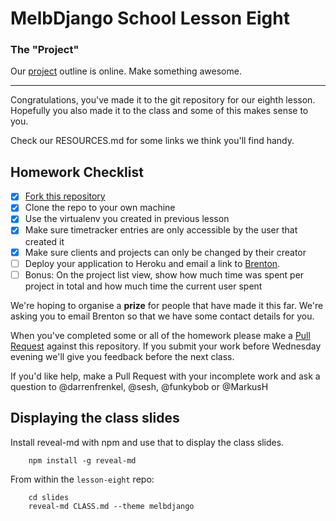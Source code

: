 # MelbDjango School Lesson Eight

### The "Project"

Our [project][project] outline is online. Make something awesome.

---

Congratulations, you've made it to the git repository for our eighth lesson. Hopefully you also made it to the class and some of this makes sense to you.

Check our RESOURCES.md for some links we think you'll find handy.


## Homework Checklist

- [X] [Fork this repository][gh-fork]
- [X] Clone the repo to your own machine
- [X] Use the virtualenv you created in previous lesson
- [X] Make sure timetracker entries are only accessible by the user that created it
- [X] Make sure clients and projects can only be changed by their creator
- [ ] Deploy your application to Heroku and email a link to [Brenton](brenton@commoncode.com.au).
- [ ] Bonus: On the project list view, show how much time was spent per project in total and how much time the current user spent

We're hoping to organise a **prize** for people that have made it this far. We're asking you to email Brenton so that we have some contact details for you.

When you've completed some or all of the homework please make a [Pull Request][gh-pr] against this repository. If you submit your work before Wednesday evening we'll give you feedback before the next class.

If you'd like help, make a Pull Request with your incomplete work and ask a question to @darrenfrenkel, @sesh, @funkybob or @MarkusH


## Displaying the class slides

Install reveal-md with npm and use that to display the class slides.

```
    npm install -g reveal-md
```

From within the `lesson-eight` repo:

```
    cd slides
    reveal-md CLASS.md --theme melbdjango
```

[gh-fork]: https://help.github.com/articles/fork-a-repo/
[gh-pr]: https://help.github.com/articles/using-pull-requests/
[project]: https://github.com/MelbDjango/melbdjango-project
